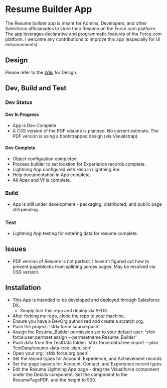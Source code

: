 # Resume Builder App
The Resume builder app is meant for Admins, Developers, and other Salesforce afficianados to store their Resume on the Force.com platform. The app leverages declarative and programmatic features of the Force.com platform. 
I welcome any contributions to improve this app (especially for UI enhancements).

## Design
Please refer to the [Wiki](https://github.com/jacquesgrillotdeveloper/Resume-Builder/wiki) for Design.

## Dev, Build and Test
### Dev Status
#### Dev In Progress
* App is Dev Complete.
* A CSS version of the PDF resume is planned. No current estimate. The PDF version is using a bootstrapped design (via Visualstrap).
#### Dev Complete
* Object configuation completed.
* Process builder to set location for Experience records complete.
* Lightning App configured with Help in Lightning Bar.
* Help documentation in App complete.
* All Apex and Vf is complete.
### Build
* App is still under development - packaging, distributed, and public page still pending.
### Test
* Lightning App testing for entering data for resume complete.
## Issues
* PDF version of Resume is not perfect. I haven't figured out how to prevent pageblocks from splitting across pages. May be resolved via CSS version.
## Installation
* This App is intended to be developed and deployed through Salesforce DX.
    * Simply  fork this repo and deploy via SFDX.
* After forking my repo, clone the repo to your machine.
* Ensure you have a DevOrg authorized and create a scratch org.
* Push the project: 
    'sfdx:force:source:push'
* Assign the Resume_Builder permission set to your default user:
    'sfdx force:user:permset:assign --permsetname Resume_Builder'
* Push data from the TestData folder: 
    'sfdx force:data:tree:import --plan TestData/resume-data-tree-plan.json'
* Open your org: 
    'sfdx force:org:open'
* Set the record types for Account, Experience, and Achievement records
* Set the page layouts for Account, Contact, and Experience record types
* Edit the Resume Lightning App page - drag the Visualforce component under the Details component. Set the component to the ResumePagePDF, and the height to 500. 
